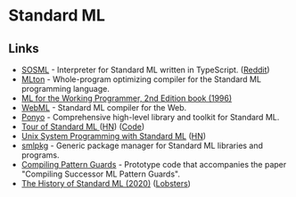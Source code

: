 # Standard ML

## Links

* [SOSML](https://github.com/SOSML/SOSML) - Interpreter for Standard ML written in TypeScript. \([Reddit](https://www.reddit.com/r/programming/comments/d1es7v/try_standard_ml_in_your_browser_courtesy_of/)\)
* [MLton](https://github.com/MLton/mlton) - Whole-program optimizing compiler for the Standard ML programming language.
* [ML for the Working Programmer, 2nd Edition book \(1996\)](https://www.cl.cam.ac.uk/~lp15/MLbook/pub-details.html)
* [WebML](https://github.com/KeenS/webml) - Standard ML compiler for the Web.
* [Ponyo](https://github.com/eatonphil/ponyo) - Comprehensive high-level library and toolkit for Standard ML.
* [Tour of Standard ML ](https://saityi.github.io/sml-tour/tour/00-00-welcome.html) \([HN](https://news.ycombinator.com/item?id=22180834)\) \([Code](https://github.com/Saityi/a-tour-of-standard-ml)\)
* [Unix System Programming with Standard ML](http://www.mlton.org/References.attachments/Shipman02.pdf) \([HN](https://news.ycombinator.com/item?id=22246334)\)
* [smlpkg](https://github.com/melsman/smlpkg) - Generic package manager for Standard ML libraries and programs.
* [Compiling Pattern Guards](https://github.com/JohnReppy/compiling-pattern-guards) - Prototype code that accompanies the paper "Compiling Successor ML Pattern Guards".
* [The History of Standard ML \(2020\)](https://smlfamily.github.io/history/SML-history.pdf) \([Lobsters](https://lobste.rs/s/0clf32/history_standard_ml)\)

